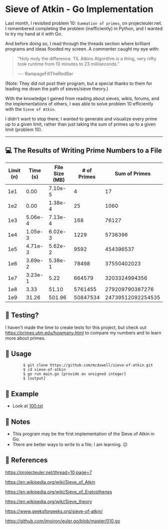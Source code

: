 # Sieve of Atkin - Go Implementation

Last month, I revisited problem 10: `Summation of primes`, on projecteuler.net. I remembered completing the problem (inefficiently) in Python, and I wanted to try my hand at it with Go. 

And before doing so, I read through the threads section where brilliant programs and ideas flooded my screen. A commenter caught my eye with: 
>"Holy moly the difference. TIL Atkins Algorithm is a thing, very nifty took runtime from 10 minutes to 23 milliseconds."
>
>   --- RampageFillTheRedBar

(Note: They did not post their program, but a special thanks to them for leading me down the path of sieves/sieve theory.)

With the knowledge I gained from reading about sieves, wikis, forums, and the implementations of others, I was able to solve problem 10 efficiently with the `Sieve of Atkin`.  

I didn't want to stop there; I wanted to generate and visualize every prime up to a given limit, rather than just taking the sum of primes up to a given limit (problem 10).

----

## 💻 The Results of Writing Prime Numbers to a File

| Limit (n) | Time (s) | File Size (MB) | # of Primes | Sum of Primes     |
| --------- | -------- | -------------- | ----------- | ----------------- |
| 1e1       | 0.00     | 7.10e-5        | 4           | 17                |  
| 1e2       | 0.00     | 1.38e-4        | 25          | 1060              |  
| 1e3       | 5.06e-4  | 7.13e-4        | 168         | 76127             |
| 1e4       | 1.05e-3  | 6.02e-3        | 1229        | 5736396           |  
| 1e5       | 4.71e-3  | 5.62e-2        | 9592        | 454396537         |  
| 1e6       | 3.69e-2  | 5.38e-1        | 78498       | 37550402023       |  
| 1e7       | 3.23e-1  | 5.22           | 664579      | 3203324994356     |  
| 1e8       | 3.33     | 51.10          | 5761455     | 279209790387276   |  
| 1e9       | 31.26    | 501.96         | 50847534    | 24739512092254535 |


## 🧪 Testing?

I haven't made the time to create tests for this project, but check out
https://primes.utm.edu/howmany.html to compare my numbers and to learn more about primes.


## 👥 Usage

            $ git clone https://github.com/mcdxwell/sieve-of-atkin.git
            $ cd sieve-of-atkin
            $ go run main.go [provide an unsigned integer]
            $ [output]

## 🔢 Example
- Look at [100.txt](https://github.com/mcdxwell/sieve-of-atkin/blob/main/100.txt)

## 📝 Notes

- This program may be the first implementation of the Sieve of Atkin in Go.
- There are better ways to write to a file; I am learning. 😉

## 📰 References

https://projecteuler.net/thread=10;page=7

https://en.wikipedia.org/wiki/Sieve_of_Atkin

https://en.wikipedia.org/wiki/Sieve_of_Eratosthenes

https://en.wikipedia.org/wiki/Sieve_theory

https://www.geeksforgeeks.org/sieve-of-atkin/

https://github.com/jmoiron/euler.go/blob/master/010.go
